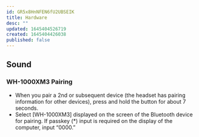 ```yaml
---
id: GR5x8HnNFEN6fU2UBSEIK
title: Hardware
desc: ""
updated: 1645404526719
created: 1645404426038
published: false
---
```


## Sound

### WH-1000XM3 Pairing

- When you pair a 2nd or subsequent device (the headset has pairing information for other devices), press and hold the button for about 7 seconds.
- Select [WH-1000XM3] displayed on the screen of the Bluetooth device for pairing. If passkey (\*) input is required on the display of the computer, input “0000.”
